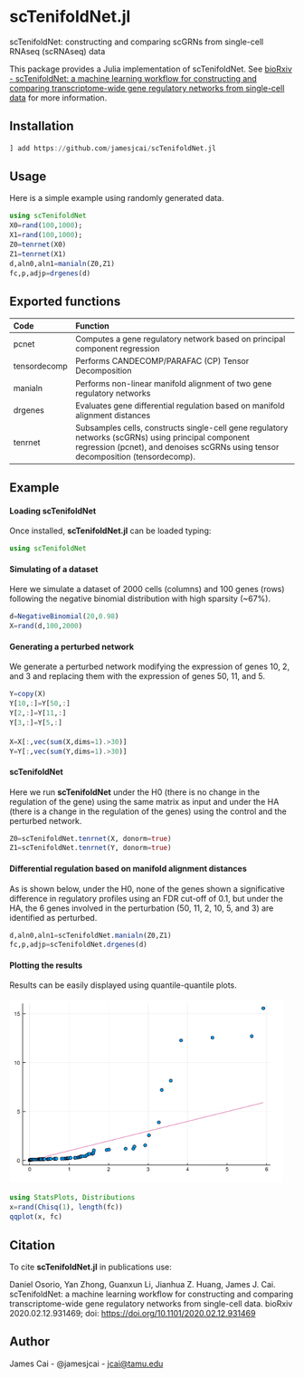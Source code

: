 # scTenifoldNet.jl
 scTenifoldNet: constructing and comparing scGRNs from single-cell RNAseq (scRNAseq) data

This package provides a Julia implementation of scTenifoldNet.
See [bioRxiv - scTenifoldNet: a machine learning workflow for constructing and comparing transcriptome-wide gene regulatory networks from single-cell data](https://doi.org/10.1101/2020.02.12.931469)
for more information.

## Installation

```jl
] add https://github.com/jamesjcai/scTenifoldNet.jl
```

## Usage

Here is a simple example using randomly generated data.

```jl
using scTenifoldNet
X0=rand(100,1000);
X1=rand(100,1000);
Z0=tenrnet(X0)
Z1=tenrnet(X1)
d,aln0,aln1=manialn(Z0,Z1)
fc,p,adjp=drgenes(d)
```
## Exported functions
|Code| Function |
|:-|:-|
|pcnet|Computes a gene regulatory network based on principal component regression|
|tensordecomp|Performs CANDECOMP/PARAFAC (CP) Tensor Decomposition|
|manialn|Performs non-linear manifold alignment of two gene regulatory networks|
|drgenes|Evaluates gene differential regulation based on manifold alignment distances|
|tenrnet|Subsamples cells, constructs single-cell gene regulatory networks (scGRNs) using principal component regression (pcnet), and denoises scGRNs using tensor decomposition (tensordecomp).|

## Example
#### Loading scTenifoldNet
Once installed, **scTenifoldNet.jl** can be loaded typing:
```julia
using scTenifoldNet
```

#### Simulating of a dataset 
Here we simulate a dataset of 2000 cells (columns) and 100 genes (rows) following the negative binomial distribution with high sparsity (~67%).
```julia
d=NegativeBinomial(20,0.98)
X=rand(d,100,2000)
```

#### Generating a perturbed network 
We generate a perturbed network modifying the expression of genes 10, 2, and 3 and replacing them with the expression of genes 50, 11, and 5.
```julia
Y=copy(X)
Y[10,:]=Y[50,:]
Y[2,:]=Y[11,:]
Y[3,:]=Y[5,:]

X=X[:,vec(sum(X,dims=1).>30)]
Y=Y[:,vec(sum(Y,dims=1).>30)]
```
#### scTenifoldNet
Here we run **scTenifoldNet** under the H0 (there is no change in the regulation of the gene) using the same matrix as input and under the HA (there is a change in the regulation of the genes) using the control and the perturbed network.
```julia
Z0=scTenifoldNet.tenrnet(X, donorm=true)
Z1=scTenifoldNet.tenrnet(Y, donorm=true)
```
#### Differential regulation based on manifold alignment distances
As is shown below, under the H0, none of the genes shown a significative difference in regulatory profiles using an FDR cut-off of 0.1, but under the HA, the 6 genes involved in the perturbation (50, 11, 2, 10, 5, and 3) are identified as perturbed.
```julia
d,aln0,aln1=scTenifoldNet.manialn(Z0,Z1)
fc,p,adjp=scTenifoldNet.drgenes(d)
```

#### Plotting the results
Results can be easily displayed using quantile-quantile plots. <br /><br />
![qqplot](https://raw.githubusercontent.com/jamesjcai/scTenifoldNet.jl/master/qq.png)
```julia
using StatsPlots, Distributions
x=rand(Chisq(1), length(fc))
qqplot(x, fc)
```

## Citation
To cite **scTenifoldNet.jl** in publications use:

Daniel Osorio, Yan Zhong, Guanxun Li, Jianhua Z. Huang, James J. Cai. 
scTenifoldNet: a machine learning workflow for constructing and comparing transcriptome-wide gene regulatory networks from single-cell data. bioRxiv 2020.02.12.931469; doi: https://doi.org/10.1101/2020.02.12.931469

## Author
James Cai -  @jamesjcai - jcai@tamu.edu
